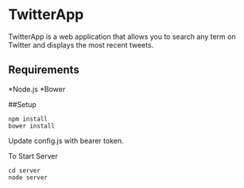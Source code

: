 # TwitterApp

TwitterApp is a web application that allows you to search any term on Twitter and displays the most recent tweets.

## Requirements
*Node.js
*Bower

##Setup

```
npm install
bower install
```

Update config.js with bearer token.

To Start Server
```
cd server
node server
```
